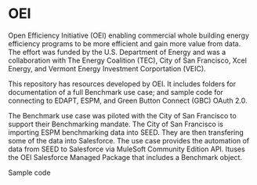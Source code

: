# OEI
Open Efficiency Initiative (OEI) enabling commercial whole building energy efficiency programs to be more efficient and gain more value from data. The effort was funded by the U.S. Department of Energy and was a collaboration with The Energy Coalition (TEC), City of San Francisco, Xcel Energy, and Vermont Energy Investment Corportation (VEIC).

This repository has resources developed by OEI. It includes folders for documentation of a full Benchmark use case; and sample code for connecting to EDAPT, ESPM, and Green Button Connect (GBC) OAuth 2.0.   

The Benchmark use case was piloted with the City of San Francisco to support their Benchmarking mandate. The City of San Francisco is importing ESPM benchmarking data into SEED. They are then transfering some of the data into Salesforce. The use case provides the automation of data from SEED to Salesforce via MuleSoft Community Edition API. Ituses the OEI Salesforce Managed Package that includes a Benchmark object.  

Sample code
